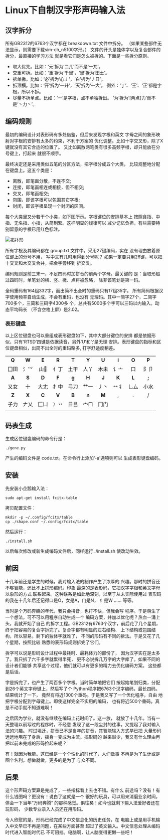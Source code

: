 # Linux下自制汉字形声码输入法

## 汉字拆分

所有GB2312的6763个汉字都在 breakdown.txt 文件中拆分。
（如果某些部件无法显示，则需要下载sim-ch_n5100字形。）
文件的开头是独体字以及复合部件的拆分，最直接的学习方法
就是看它们是怎么被拆的。下面是一些拆分原则。

 * 取大优先。比如：‘元’拆为‘二儿’而不是‘一兀’。
 * 交重可拆。比如：‘重’拆为‘千里’，‘里’拆为‘田土’。
 * 拆单撇。比如：‘必’拆为‘心丿’，‘白’拆为‘丿日’。
 * 拆顶横。比如：‘开’拆为‘一廾’，‘天’拆为‘一大’。
   例外：‘丁’、‘王’、‘正’都是字根，所以不拆。
 * 尽量不拆单点。比如：‘亠’是字根，点不单独拆出。
   ‘为’拆为‘[两点]力’而不是‘丶力丶’。

## 编码规则

最初的编码设计对表形码有多处借鉴，但后来发现字根和英文
字母之间的象形映射对字根的安排有太多的约束，不利于方案的
优化调整。比如十字交叉形，除了X键就没有其它合适的位置了。
又比如离散两笔类有很多高频字根，却只能放在分号键上，打起来
就很不顺手。

最终决定还是采用类似五笔的分区方法，把字根分成五个大类，
比较规整地分配在键盘上。这五个类是：
 * 离散，即笔画分散，不连不交;
 * 连接，即笔画相连或相接，但不相交;
 * 交叉，即笔画相交;
 * 包围，即该字根可以包围其它字根;
 * 封闭，即该字根呈现一个封闭的区间。

每个大类里又分若干个小类，如下图所示。字根键位的安排基本上
按照食指、中指、无名指、小指，从简到繁。这样明显的规律可以
减少记忆负担，有些需要特别留意的字根已用红色标注。

![拓扑形](https://github.com/macroxue/zigen/blob/master/topo.jpg)

所有字根及其编码都在 group.txt 文件中。采用27键编码，实在
没有理由放着原位键上的分号不用， 写中文有几时用得到分号呢？
如果一定要只用26键，可以把十交叉和木交叉合并，把金字旁移到
折交叉。

编码规则是前三末一，不足四码时加拼音的前两个字母。最关键的
是：当取形超过四码时，单笔划的横、竖、撇、点将被忽略，
除非该笔划是第一码。

全码重码有164组332字，而出简不出全时的重码只有17组35字。
所有简码根据汉字使用频率自动生成，不会有重码，也没有
无理码。其中一简字27个，二简字700多个，三简和三码字4300多
个，总共有5000多个字可以三码以内输入。动态平均码长
（不含空格上屏）是2.02。

### 表形键盘

以上区位键盘也可以重组成表形键盘如下，其中大部分键位的安排
都是依据形似，只有‘RTSD’四键是依据读音，另外‘U’和‘;’是无理
安排。表形键盘的指标和区位键盘相似，出简不出全时的重码略多,
打字舒适度稍差。

|     |     |     |     |     |     |     |     |     |     |
|:---:|:---:|:---:|:---:|:---:|:---:|:---:|:---:|:---:|:---:|
|**Q**|**W**|**E**|**R**|**T**|**Y**|**U**|**i**|**O**|**P**|
|囗田 |氵⺍ |山𰀂 |亻丁 |土干 |人丫 |木未 |讠亠 |口   |阝卩 |
|**A**|**S**|**D**|**F**|**g**|**H**|**J**|**K**|**L**|**;**|
|又女 |十   |大尢 |扌中 |弓刀 |艹一 |丿丶 |䒑丬 |乚厶 |小水 |
|**Z**|**X**|**C**|**V**|**B**|**n**|**M**|  ,  |  .  |  /  |
|子力 |𠂇乂 |匚凵 |冫丷 |日㠯 |宀ㄇ |冂门 |     |     |     |
|     |     |     |     |     |     |     |     |     |     |


## 码表生成

生成区位键盘编码的命令行是：

    ./gene.py

产生的编码文件是 code.txt。在命令行上添加‘-a’选项则可以
生成表形键盘编码。

## 安装

先安装小企鹅输入法：

    sudo apt-get install fcitx-table

拷贝配置文件：

    mkdir -p ~/.config/fcitx/table
    cp ./shape.conf ~/.config/fcitx/table

然后运行：

    ./install.sh

以后每次修改或新生成编码文件后，同样运行 ./install.sh
使改动生效。

## 前因

十几年前还是学生的时候，我对输入法的制作产生了浓厚的
兴趣。那时的拼音还不够智能，还比不上拼形编码。印象
最深的是表形码，它把汉字字根和英文字母以象形的方式
联系起来。这种联系是如此地深刻，以至于从未实际使用过
表形码的我在十几年后还记得口是O，女是A，门是N，
纟是W …… 等等。

当时是个万码奔腾的年代，我只会拼音，也打不快，但我会写
程序。于是萌生了一个想法，可不可以用程序自动生成一个
编码方案，并加以优化呢？热血一涌上头，我就开始了自己
的拆字工程。GB2312有6763个汉字，前后花了几个星期，
终于把容易的复合字拆完了。复合字都有明显的左右结构、
上下结构或包围结构，所以容易。剩下的独体字就难了，
不同的形码有不同的拆法。于是又花了几个星期，按照比较
熟悉的表形码规则拆完了它们。

拆字可以说是形码设计过程中最耗时、最耗体力的部份了，
因为汉字实在是太多了。我只拆了六千多字就累得半死，
更不必说拆几万字的大字库了。如果不同的设计者们能够
共享这个过程，他们就可以有更多的精力去优化编码方案。
这些都是后话。

字是拆完了，也产生了两百多个字根。当时简单地把它们
按起始笔划归类，分配到26个英文字母键上，然后写了个
Python程序把6763个汉字编码，最长四码。结果统计了一下，
竟然有将近1300个重码。于是我又写了一个优化程序，自由
地把字根分配到字母键上。即使这样完全不实用的编码，
也有将近500个重码。真是不动手就不知道难啊！

之后因为学业，就没有继续在编码上花时间了。这一放，
就放了十几年。当有一天整理以前写过的程序时，不经意
发现了这一段尘封的往事，又提起了我对输入法的兴趣。
时过境迁，拼音已不是当年的拼音，其智能输入方式早已把
大量形码远远地甩在了身后，摇身一变成为主流。搞形码的
越来越少，我又有什么理由再把以前未完成的形码捡起来呢？

有！就因为我能。这已经是一个个性化的时代了，人们做事
不再是为了生计或是图个名利。想做就做，更多的是为了
与众不同。

## 后果

这个形声码方案算是完成了，一些指标看上去也不错。有什么
前途吗？没有！有什么钱图吗？更没有！说白了这就是一个
很好的玩具，可以用来消磨业余时间，体会一下当年“万码奔腾”
的那种感觉。俱往矣！如今也就剩下输入法爱好者还在玩形码，
少数专业录入人员还在用形码。

令人欣慰的是，形码已经完成了中文信息化的历史任务，在
电脑上或是用手机输入中文早已不再是问题，在某些方面甚至
超过了英文输入。中文信息处理从编码时代进入智能时代已
不可阻挡。电脑啊，让人脑变得更懒一些吧！
